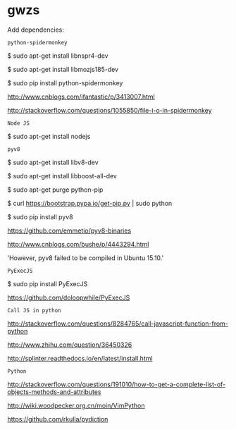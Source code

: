 # gwzs

Add dependencies:

`python-spidermonkey`

$ sudo apt-get install libnspr4-dev

$ sudo apt-get install libmozjs185-dev

$ sudo pip install python-spidermonkey

http://www.cnblogs.com/ifantastic/p/3413007.html

http://stackoverflow.com/questions/1055850/file-i-o-in-spidermonkey

`Node JS`

$ sudo apt-get install nodejs

`pyv8`

$ sudo apt-get install libv8-dev

$ sudo apt-get install libboost-all-dev

$ sudo apt-get purge python-pip

$ curl https://bootstrap.pypa.io/get-pip.py | sudo python

$ sudo pip install pyv8

https://github.com/emmetio/pyv8-binaries

http://www.cnblogs.com/bushe/p/4443294.html

'However, pyv8 failed to be compiled in Ubuntu 15.10.'

`PyExecJS`

$ sudo pip install PyExecJS

https://github.com/doloopwhile/PyExecJS

`Call JS in python`

http://stackoverflow.com/questions/8284765/call-javascript-function-from-python

http://www.zhihu.com/question/36450326

http://splinter.readthedocs.io/en/latest/install.html

`Python`

http://stackoverflow.com/questions/191010/how-to-get-a-complete-list-of-objects-methods-and-attributes

http://wiki.woodpecker.org.cn/moin/VimPython

https://github.com/rkulla/pydiction
